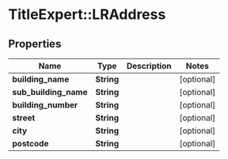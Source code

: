# TitleExpert::LRAddress

## Properties
Name | Type | Description | Notes
------------ | ------------- | ------------- | -------------
**building_name** | **String** |  | [optional] 
**sub_building_name** | **String** |  | [optional] 
**building_number** | **String** |  | [optional] 
**street** | **String** |  | [optional] 
**city** | **String** |  | [optional] 
**postcode** | **String** |  | [optional] 


